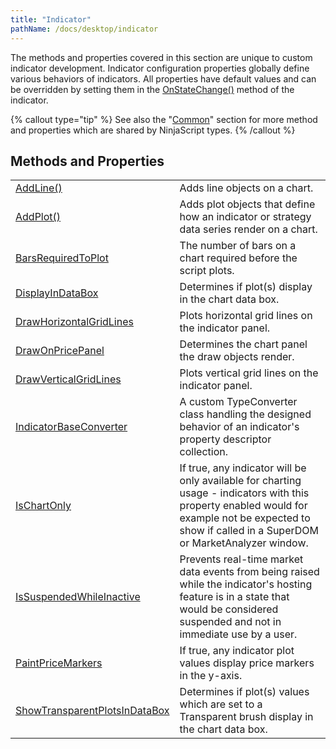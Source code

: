 ```yaml
---
title: "Indicator"
pathName: /docs/desktop/indicator
---
```


The methods and properties covered in this section are unique to custom indicator development. Indicator configuration properties globally define various behaviors of indicators. All properties have default values and can be overridden by setting them in the [OnStateChange()](/docs/desktop/onstatechange) method of the indicator.

{% callout type="tip" %}
See also the "[Common](/docs/desktop/common)" section for more method and properties which are shared by NinjaScript types.
{% /callout %}

## Methods and Properties

|  |  |
| --- | --- |
| [AddLine()](/docs/desktop/addline) | Adds line objects on a chart. |
| [AddPlot()](/docs/desktop/addplot) | Adds plot objects that define how an indicator or strategy data series render on a chart. |
| [BarsRequiredToPlot](/docs/desktop/barsrequiredtoplot) | The number of bars on a chart required before the script plots. |
| [DisplayInDataBox](/docs/desktop/displayindatabox) | Determines if plot(s) display in the chart data box. |
| [DrawHorizontalGridLines](/docs/desktop/drawhorizontalgridlines) | Plots horizontal grid lines on the indicator panel. |
| [DrawOnPricePanel](/docs/desktop/drawonpricepanel) | Determines the chart panel the draw objects render. |
| [DrawVerticalGridLines](/docs/desktop/drawverticalgridlines) | Plots vertical grid lines on the indicator panel. |
| [IndicatorBaseConverter](/docs/desktop/indicatorbaseconverter) | A custom TypeConverter class handling the designed behavior of an indicator's property descriptor collection. |
| [IsChartOnly](/docs/desktop/ischartonly) | If true, any indicator will be only available for charting usage - indicators with this property enabled would for example not be expected to show if called in a SuperDOM or MarketAnalyzer window. |
| [IsSuspendedWhileInactive](/docs/desktop/issuspendedwhileinactive) | Prevents real-time market data events from being raised while the indicator's hosting feature is in a state that would be considered suspended and not in immediate use by a user. |
| [PaintPriceMarkers](/docs/desktop/paintpricemarkers) | If true, any indicator plot values display price markers in the y-axis. |
| [ShowTransparentPlotsInDataBox](/docs/desktop/showtransparentplotsindatabox) | Determines if plot(s) values which are set to a Transparent brush display in the chart data box. |

